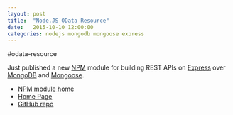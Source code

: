 ```yaml
---
layout: post
title:  "Node.JS OData Resource"
date:   2015-10-10 12:00:00
categories: nodejs mongodb mongoose express
---
```


#odata-resource

Just published a new [NPM](https://www.npmjs.com/) module for building REST APIs on [Express](http://expressjs.com/) over [MongoDB](https://www.mongodb.com/) and [Mongoose](http://mongoosejs.com/).

<ul class="list-unstyled">
    <li><a href="https://www.npmjs.com/package/odata-resource"><i class="fa fa-link"></i> NPM module home</a></li>
    <li><a href="https://adamspe.github.io/odata-resource/"><i class="fa fa-link"></i> Home Page</a></li>
    <li><a href="https://github.com/adamspe/odata-resource"><i class="fa fa-github-alt"></i> GitHub repo</a></li>
</ul>


